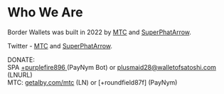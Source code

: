 # Who We Are

Border Wallets was built in 2022 by [MTC](https://mtcfyi.keybase.pub) and [SuperPhatArrow](https://github.com/superphatarrow).

Twitter - [MTC](https://twitter.com/ghostofmtc) and [SuperPhatArrow](https://twitter.com/superphatarrow).

DONATE:<br>
SPA [+purplefire896 ](https://paynym.is/+purplefire896) (PayNym Bot) or plusmaid28@walletofsatoshi.com (LNURL)<br>
MTC: [getalby.com/mtc](https://getalby.com/mtc) (LN) or [+roundfield87f] (PayNym)

